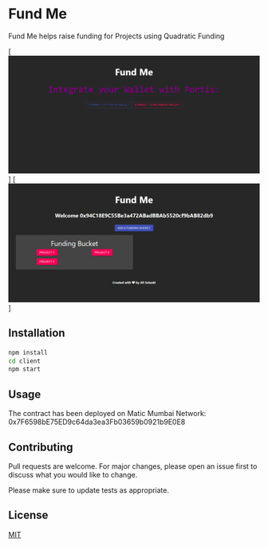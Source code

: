 # Fund Me

Fund Me helps raise funding for Projects using Quadratic Funding

[![Fund Me demo1](https://github.com/alisolanki/fundme/blob/master/ss1.png)]
[![Fund Me demo2](https://github.com/alisolanki/fundme/blob/master/ss2.png)]

## Installation

```bash
npm install
cd client
npm start
```

## Usage

The contract has been deployed on Matic Mumbai Network: 0x7F6598bE75ED9c64da3ea3Fb03659b0921b9E0E8

## Contributing
Pull requests are welcome. For major changes, please open an issue first to discuss what you would like to change.

Please make sure to update tests as appropriate.

## License
[MIT](https://choosealicense.com/licenses/mit/)

